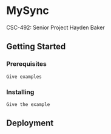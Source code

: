 # MySync

CSC-492: Senior Project
Hayden Baker

## Getting Started

### Prerequisites

```
Give examples
```

### Installing

```
Give the example
```


## Deployment
